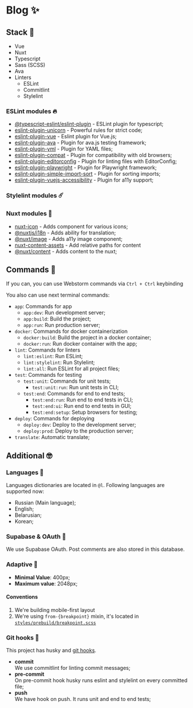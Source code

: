 # Blog ✨

## Stack 🥸
- Vue
- Nuxt
- Typescript
- Sass (SCSS)
- Ava
- Linters
  - ESLint
  - Commitlint
  - Stylelint

### ESLint modules 🔥
- [@typescript-eslint/eslint-plugin](https://typescript-eslint.io) - ESLint plugin for typescript;
- [eslint-plugin-unicorn](https://github.com/sindresorhus/eslint-plugin-unicorn) - Powerful rules for strict code;
- [eslint-plugin-vue](https://eslint.vuejs.org) - Eslint plugin for Vue.js;
- [eslint-plugin-ava](https://github.com/avajs/eslint-plugin-ava) - Plugin for ava.js testing framework;
- [eslint-plugin-yml](https://www.npmjs.com/package/eslint-plugin-yml) - Plugin for YAML files;
- [eslint-plugin-compat](https://github.com/amilajack/eslint-plugin-compat) - Plugin for compatibility with old browsers;
- [eslint-plugin-editorconfig](https://www.npmjs.com/package/eslint-plugin-editorconfig) - Plugin for linting files with EditorConfig;
- [eslint-plugin-playwright](https://github.com/playwright-community/eslint-plugin-playwright) - Plugin for Playwright framework;
- [eslint-plugin-simple-import-sort](https://github.com/lydell/eslint-plugin-simple-import-sort) - Plugin for sorting imports;
- [eslint-plugin-vuejs-accessibility](https://vue-a11y.github.io/eslint-plugin-vuejs-accessibility/) - Plugin for a11y support;

### Stylelint modules ☄️
### Nuxt modules 💫
- [nuxt-icon](https://nuxt.com/modules/icon) - Adds component for various icons;
- [@nuxtjs/i18n](https://nuxt.com/modules/i18n) - Adds ability for translation;
- [@nuxt/image](https://nuxt.com/modules/image) - Adds a11y image component;
- [nuxt-content-assets](https://nuxt.com/modules/content-assets) - Add relative paths for content
- [@nuxt/content](https://content.nuxtjs.org) - Adds content to the nuxt;

## Commands 🙌
If you can, you can use Webstorm commands via `Ctrl + Ctrl` keybinding

You also can use next terminal commands:

- `app`: Commands for app
    - `app:dev`: Run development server;
    - `app:build`: Build the project;
    - `app:run`: Run production server;
- `docker`: Commands for docker containerization
  - `docker:build`: Build the project in a docker container;
  - `docker:run`: Run docker container with the app;
- `lint`: Commands for linters
  - `lint:eslint`: Run ESLint;
  - `lint:stylelint`: Run Stylelint;
  - `lint:all`: Run ESLint for all project files;
- `test`: Commands for testing
  - `test:unit`: Commands for unit tests;
    - `test:unit:run`: Run unit tests in CLI;
  - `test:end`: Commands for end to end tests;
    - `test:end:run`: Run end to end tests in CLI;
    - `test:end:ui`: Run end to end tests in GUI;
    - `test:end:setup`: Setup browsers for testing;
- `deploy`: Commands for deploying
  - `deploy:dev`: Deploy to the development server;
  - `deploy:prod`: Deploy to the production server;
- `translate`: Automatic translate;

## Additional 🤓
### Languages 👅
Languages dictionaries are located in `@l`. Following languages are supported now:

- Russian (Main language);
- English;
- Belarusian;
- Korean;

### Supabase & OAuth 💖
We use Supabase OAuth. Post comments are also stored in this database.

### Adaptive 🤳
- **Minimal Value**: 400px;
- **Maximum value**: 2048px;

#### Conventions
1. We're building mobile-first layout
2. We're using `from-{breakpoint}` mixin, it's located in [`styles/prebuild/breakpoint.scss`](styles/prebuild/breakpoint.scss)

### Git hooks 🤞
This project has husky and [git hooks](https://gist.github.com/tokiory/5b99a68523065d86a218797d349fbbbd).

- **commit** \
  We use commitlint for linting commit messages;
- **pre-commit** \
  On pre-commit hook husky runs eslint and stylelint on every committed file;
- **push** \
  We have hook on push. It runs unit and end to end tests;
